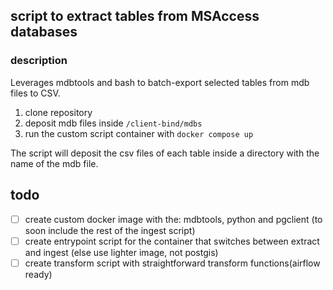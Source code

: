 ## script to extract tables from MSAccess databases

### description
Leverages mdbtools and bash to batch-export selected tables from mdb files to CSV.

1. clone repository
2. deposit mdb files inside `/client-bind/mdbs`
3. run the custom script container with `docker compose up`


The script will deposit the csv files of each table inside a directory with the name of the mdb file.

## todo 
- [ ] create custom docker image with the: mdbtools, python and pgclient (to soon include the rest of the ingest script)
- [ ] create entrypoint script for the container that switches between extract and ingest (else use lighter image, not postgis)
- [ ] create transform script with straightforward transform functions(airflow ready)